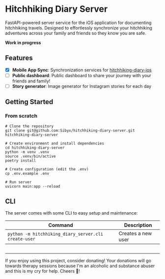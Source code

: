 # Hitchhiking Diary Server

FastAPI-powered server service for the iOS application for documenting hitchhiking travels. Designed to effortlessly
synchronize your hitchhiking adventures across your family and friends so they know you are safe.

**Work in progress**

## Features

- [X] **Mobile App Sync**: Synchronization services for [hitchhiking-diary-ios](https://github.com/Sibyx/hitchhiking-diary-ios/)
- [ ] **Public dashboard**: Public dashboard to share your journey with your friends and family!
- [ ] **Story generator**: Image generator for Instagram stories for each day

## Getting Started

### From scratch

```shell
# Clone the repository
git clone git@github.com:Sibyx/hitchhiking-diary-server.git hitchhiking-diary-server

# Create environment and install dependencies
cd hitchhiking-diary-server
python -m venv .venv
source .venv/bin/active
poetry install

# Create configuration (edit the .env)
cp .env.example .env

# Run server
uvicorn main:app --reload
```

## CLI

The server comes with some CLI to easy setup and maintenance:

| Command                                              | Description        |
|------------------------------------------------------|--------------------|
| `python -m hitchhiking_diary_server.cli create-user` | Creates a new user |

```shell

```

---
If you enjoy using this project, consider donating! Your donations will go towards therapy sessions because
I'm an alcoholic and substance abuser and this is my cry for help. Cheers 🍻!
